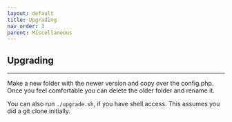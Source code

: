 ```yaml
---
layout: default
title: Upgrading
nav_order: 3
parent: Miscellaneous
---
```


## Upgrading

---


Make a new folder with the newer version and copy over the config.php.  Once you feel comfortable you can delete the older folder and rename it.

You can also run `./upgrade.sh`, if you have shell access.  This assumes you did a git clone initially.

